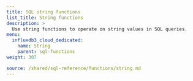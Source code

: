 ```yaml
---
title: SQL string functions
list_title: String functions
description: >
  Use string functions to operate on string values in SQL queries.
menu:
  influxdb3_cloud_dedicated:
    name: String
    parent: sql-functions    
weight: 307

source: /shared/sql-reference/functions/string.md
---
```


<!-- 
The content of this page is at
// SOURCE content/shared/sql-reference/functions/string.md
-->
